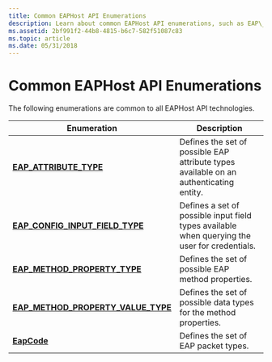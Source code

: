 ```yaml
---
title: Common EAPHost API Enumerations
description: Learn about common EAPHost API enumerations, such as EAP\_METHOD\_PROPERTY\_VALUE\_TYPE and EapCode.
ms.assetid: 2bf991f2-44b8-4815-b6c7-582f51087c83
ms.topic: article
ms.date: 05/31/2018
---
```


# Common EAPHost API Enumerations

The following enumerations are common to all EAPHost API technologies.



| Enumeration                                                                  | Description                                                                                   |
|------------------------------------------------------------------------------|-----------------------------------------------------------------------------------------------|
| [**EAP\_ATTRIBUTE\_TYPE**](/windows/desktop/api/eaptypes/ne-eaptypes-eap_attribute_type)                           | Defines the set of possible EAP attribute types available on an authenticating entity.        |
| [**EAP\_CONFIG\_INPUT\_FIELD\_TYPE**](/windows/desktop/api/eaptypes/ne-eaptypes-eap_config_input_field_type)       | Defines a set of possible input field types available when querying the user for credentials. |
| [**EAP\_METHOD\_PROPERTY\_TYPE**](/windows/desktop/api/EapTypes/ne-eaptypes-eap_method_property_type)              | Defines the set of possible EAP method properties.                                            |
| [**EAP\_METHOD\_PROPERTY\_VALUE\_TYPE**](/windows/desktop/api/EapTypes/ne-eaptypes-eap_method_property_value_type) | Defines the set of possible data types for the method properties.                             |
| [**EapCode**](/windows/win32/api/eapmethodtypes/ne-eapmethodtypes-eapcode)                                                   | Defines the set of EAP packet types.                                                          |



 

 

 




